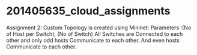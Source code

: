 # 201405635_cloud_assignments



Assignment 2:
Custom Topology is created using Mininet:
Parameters :(No of Host per Switch), (No of Switch)
All Switches are Connected to each other and only odd hosts Communicate to each other.
And even hosts Communicate to each other.
